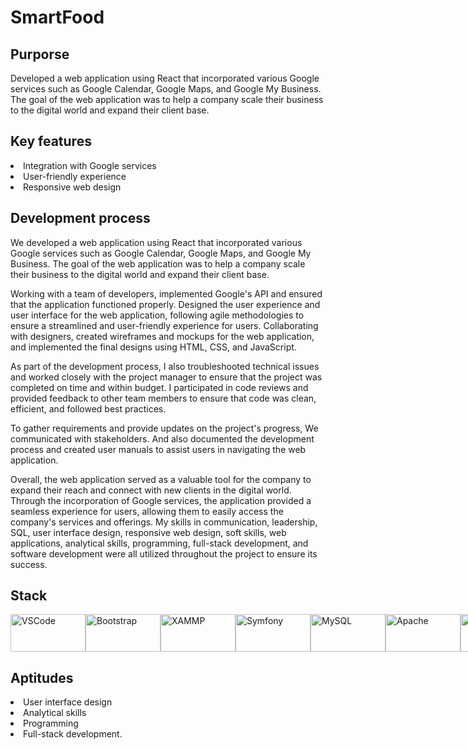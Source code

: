 <h1>SmartFood</h1>
<h2>Purporse</h2>
<p>Developed a web application using React that incorporated various Google services such as Google Calendar, Google Maps, and Google My Business. The goal of the web application was to help a company scale their business to the digital world and expand their client base.</p>
<h2>Key features</h2>
<li>Integration with Google services</li>
<li>User-friendly experience</li>
<li>Responsive web design</li>
<h2>Development process</h2>
<p>We developed a web application using React that incorporated various Google services such as Google Calendar, Google Maps, and Google My Business. The goal of the web application was to help a company scale their business to the digital world and expand their client base.

Working with a team of developers,  implemented Google's API and ensured that the application functioned properly. Designed the user experience and user interface for the web application, following agile methodologies to ensure a streamlined and user-friendly experience for users. Collaborating with designers, created wireframes and mockups for the web application, and implemented the final designs using HTML, CSS, and JavaScript.

As part of the development process, I also troubleshooted technical issues and worked closely with the project manager to ensure that the project was completed on time and within budget. I participated in code reviews and provided feedback to other team members to ensure that code was clean, efficient, and followed best practices.

To gather requirements and provide updates on the project's progress, We communicated with stakeholders. And also documented the development process and created user manuals to assist users in navigating the web application.

Overall, the web application served as a valuable tool for the company to expand their reach and connect with new clients in the digital world. Through the incorporation of Google services, the application provided a seamless experience for users, allowing them to easily access the company's services and offerings. My skills in communication, leadership, SQL, user interface design, responsive web design, soft skills, web applications, analytical skills, programming, full-stack development, and software development were all utilized throughout the project to ensure its success.</p>
<h2>Stack</h2>

<div width="400" height="400"style="display:flex" style="margin-left:50" >
<img style="display: flex-wrap" align="center"  height="60" width="120" alt="VSCode" src="https://img.shields.io/badge/Visual_Studio_Code-0078D4?style=for-the-badge&logo=visual%20studio%20code&logoColor=white"/>
<img style="display: flex-wrap" align="center"  height="60" width="120" alt="Bootstrap" src="https://img.shields.io/badge/Bootstrap-563D7C?style=for-the-badge&logo=bootstrap&logoColor=white"/>
<img style="display: flex-wrap" align="center"  height="60" width="120" alt="XAMMP" src="https://img.shields.io/badge/Xampp-F37623?style=for-the-badge&logo=xampp&logoColor=white"/>
<img style="display: flex-wrap" align="center"  height="60" width="120" alt="Symfony" src="https://img.shields.io/badge/Symfony-000000?style=for-the-badge&logo=Symfony&logoColor=white"/>
<img style="display: flex-wrap" align="center"  height="60" width="120" alt="MySQL" src="https://img.shields.io/badge/MySQL-005C84?style=for-the-badge&logo=mysql&logoColor=white"/>
<img style="display: flex-wrap" align="center"  height="60" width="120" alt="Apache" src="https://img.shields.io/badge/Apache-D22128?style=for-the-badge&logo=Apache&logoColor=white"/>
<img style="display: flex-wrap" align="center"  height="60" width="120" alt="GitHub" src="https://img.shields.io/badge/GitHub-100000?style=for-the-badge&logo=github&logoColor=white"/>
<img style="display: flex-wrap" align="center"  height="60" width="120" alt="Git" src="https://img.shields.io/badge/GIT-E44C30?style=for-the-badge&logo=git&logoColor=white"/>
<img style="display: flex-wrap" align="center"  height="60" width="120" alt="PHP" src="https://img.shields.io/badge/PHP-777BB4?style=for-the-badge&logo=php&logoColor=white"/>
<img style="display: flex-wrap" align="center"  height="60" width="120" alt="Composer" src="https://img.shields.io/badge/Composer-885630?style=for-the-badge&logo=Composer&logoColor=white"/>
<img style="display: flex-wrap" align="center"  height="60" width="120" alt="Jest" src="https://img.shields.io/badge/Jest-C21325?style=for-the-badge&logo=jest&logoColor=white"/>
</div>

<h2>Aptitudes</h2>
<li>User interface design</li>
<li>Analytical skills</li>
<li>Programming</li>
<li>Full-stack development.</li>
